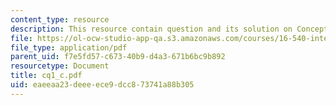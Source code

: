 ```yaml
---
content_type: resource
description: This resource contain question and its solution on Concept questions.
file: https://ol-ocw-studio-app-qa.s3.amazonaws.com/courses/16-540-internal-flows-in-turbomachines-spring-2006/eaeeaa23deeeece9dcc873741a88b305_cq1_c.pdf
file_type: application/pdf
parent_uid: f7e5fd57-c673-40b9-d4a3-671b6bc9b892
resourcetype: Document
title: cq1_c.pdf
uid: eaeeaa23-deee-ece9-dcc8-73741a88b305
---
```

